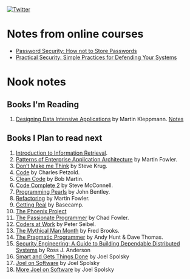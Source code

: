 [![Twitter](https://img.shields.io/twitter/follow/_anshulkhare?style=social)](https://twitter.com/_anshulkhare) 

# Notes from online courses

* [Password Security: How not to Store Passwords](https://github.com/anshulkhare7/notes/blob/main/courses/password-security.md)
* [Practical Security: Simple Practices for Defending Your Systems](https://github.com/anshulkhare7/notes/blob/main/courses/practical-security.md)

# Nook notes

## Books I'm Reading 

1. [Designing Data Intensive Applications](https://amzn.to/3aXXnqV) by Martin Kleppmann. [Notes](https://github.com/anshulkhare7/BookShelf/blob/master/DDIA/README.md)

## Books I Plan to read next

1.  [Introduction to Information Retrieval](https://amzn.to/2WnVdLV).
2.  [Patterns of Enterprise Application Architecture](https://amzn.to/2WpvGCg) by Martin Fowler.
3.  [Don’t Make me Think](https://amzn.to/2ynaKne) by Steve Krug.
4.  [Code](https://amzn.to/3b3WoFE) by Charles Petzold.
5.  [Clean Code](https://amzn.to/2zZ1xlP) by Bob Martin.
6.  [Code Complete 2](https://amzn.to/3c1s4Nl) by Steve McConnell.
7.  [Programming Pearls](https://amzn.to/3bZu6O4) by John Bentley.
8.  [Refactoring](https://amzn.to/2KW6z4L) by Martin Fowler.
9.  [Getting Real](https://basecamp.com/books/getting-real) by Basecamp.
10. [The Phoenix Project](https://amzn.to/2SvIPby)
11. [The Passionate Programmer](https://amzn.to/2zc0nmf) by Chad Fowler.
12. [Coders at Work](https://amzn.to/2xx76Hd) by Peter Seibel.
13. [The Mythical Man Month](https://amzn.to/2VXzVWC) by Fred Brooks.
14. [The Pragmatic Programmer](https://amzn.to/2zX25sj) by Andy Hunt & Dave Thomas.
15. [Security Engineering: A Guide to Building Dependable Distributed Systems](https://amzn.to/2D8Yr01) by Ross J. Anderson
16. [Smart and Gets Things Done](https://amzn.to/3shfQbK) by Joel Spolsky
17. [Joel on Software](https://amzn.to/3brGs3Q) by Joel Spolsky
18. [More Joel on Software](https://amzn.to/3brGmJw) by Joel Spolsky
